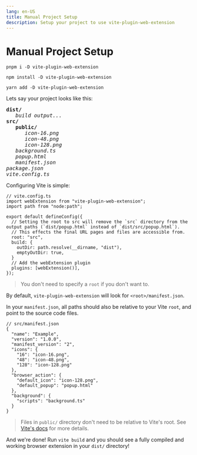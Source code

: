 ```yaml
---
lang: en-US
title: Manual Project Setup
description: Setup your project to use vite-plugin-web-extension
---
```


# Manual Project Setup

<CodeGroup>
  <CodeGroupItem title="PNPM" active>

```bash:no-line-numbers
pnpm i -D vite-plugin-web-extension
```

  </CodeGroupItem>
  <CodeGroupItem title="NPM">

```bash:no-line-numbers
npm install -D vite-plugin-web-extension
```

  </CodeGroupItem>
  <CodeGroupItem title="YARN">

```bash:no-line-numbers
yarn add -D vite-plugin-web-extension
```

  </CodeGroupItem>
</CodeGroup>

Lets say your project looks like this:

<pre>
<strong>dist/</strong>
   <i>build output...</i>
<strong>src/</strong>
   <strong>public/</strong>
      <i>icon-16.png</i>
      <i>icon-48.png</i>
      <i>icon-128.png</i>
   <i>background.ts</i>
   <i>popup.html</i>
   <i>manifest.json</i>
<i>package.json</i>
<i>vite.config.ts</i>
</pre>

Configuring Vite is simple:

```ts:no-line-numbers
// vite.config.ts
import webExtension from "vite-plugin-web-extension";
import path from "node:path";

export default defineConfig({
  // Setting the root to src will remove the `src` directory from the output paths (`dist/popup.html` instead of `dist/src/popup.html`).
  // This effects the final URL pages and files are accessible from.
  root: "src",
  build: {
    outDir: path.resolve(__dirname, "dist"),
    emptyOutDir: true,
  }
  // Add the webExtension plugin
  plugins: [webExtension()],
});
```

> You don't need to specify a `root` if you don't want to.

By default, `vite-plugin-web-extension` will look for `<root>/manifest.json`.

In your `manifest.json`, all paths should also be relative to your Vite `root`, and point to the source code files.

```json:no-line-numbers
// src/manifest.json
{
  "name": "Example",
  "version": "1.0.0",
  "manifest_version": "2",
  "icons": {
    "16": "icon-16.png",
    "48": "icon-48.png",
    "128": "icon-128.png"
  },
  "browser_action": {
    "default_icon": "icon-128.png",
    "default_popup": "popup.html"
  },
  "background": {
    "scripts": "background.ts"
  }
}
```

> Files in `public/` directory don't need to be relative to Vite's root. See [Vite's docs](https://vitejs.dev/guide/assets.html#the-public-directory) for more details.

And we're done! Run `vite build` and you should see a fully compiled and working browser extension in your `dist/` directory!
